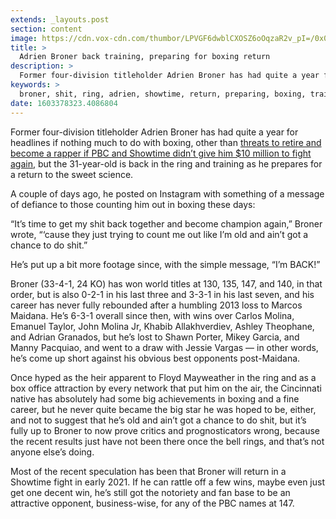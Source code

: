 ```yaml
--- 
extends: _layouts.post 
section: content 
image: https://cdn.vox-cdn.com/thumbor/LPVGF6dwblCXOSZ6oOqzaR2v_pI=/0x0:3445x1804/fit-in/1200x630/cdn.vox-cdn.com/uploads/chorus_asset/file/21979184/1095130214.jpg.jpg 
title: > 
  Adrien Broner back training, preparing for boxing return 
description: > 
  Former four-division titleholder Adrien Broner has had quite a year for headlines if nothing much to do with boxing, other than threats to retire and become a rapper if PBC and Showtime didn’t give him $10 million to fight again, but the 31-year-old is back in the ring and training as he prepares for a return to the sweet science.He’s 6-3-1 overall since then, with wins over Carlos Molina, Emanuel Taylor, John Molina Jr, Khabib Allakhverdiev, Ashley Theophane, and Adrian Granados, but he’s lost to Shawn Porter, Mikey Garcia, and Manny Pacquiao, and went to a draw with Jessie Vargas — in other words, he’s come up short against his obvious best opponents post-Maidana.Once hyped as the heir apparent to Floyd Mayweather in the ring and as a box office attraction by every network that put him on the air, the Cincinnati native has absolutely had some big achievements in boxing and a fine career, but he never quite became the big star he was hoped to be, either, and not to suggest that he’s old and ain’t got a chance to do shit, but it’s fully up to Broner to now prove critics and prognosticators wrong, because the recent results just have not been there once the bell rings, and that’s not anyone else’s doing.Most of the recent speculation has been that Broner will return in a Showtime fight in early 2021.If he can rattle off a few wins, maybe even just get one decent win, he’s still got the notoriety and fan base to be an attractive opponent, business-wise, for any of the PBC names at 147. 
keywords: > 
  broner, shit, ring, adrien, showtime, return, preparing, boxing, training, wins, recent, hes, quite 
date: 1603378323.4086804 
--- 
```

<div><p id="yvbFgM">Former four-division titleholder Adrien Broner has had quite a year for headlines if nothing much to do with boxing, other than <a href="https://www.badlefthook.com/2020/5/26/21271264/adrien-broner-wont-be-getting-10-million-fight-full-time-rapper-boxing-news">threats to retire and become a rapper if PBC and Showtime didn&#8217;t give him $10 million to fight again</a>, but the 31-year-old is back in the ring and training as he prepares for a return to the sweet science.</p>
<p id="1hscMW">A couple of days ago, he posted on Instagram with something of a message of defiance to those counting him out in boxing these days:</p>
<p id="Pnxisx">&#8220;It&#8217;s time to get my shit back together and become champion again,&#8221; Broner wrote, &#8220;&#8216;cause they just trying to count me out like I&#8217;m old and ain&#8217;t got a chance to do shit.&#8221;</p>
<p id="qUzm04">He&#8217;s put up a bit more footage since, with the simple message, &#8220;I&#8217;m BACK!&#8221;</p>
<p id="Q8UJlC">Broner (33-4-1, 24 KO) has won world titles at 130, 135, 147, and 140, in that order, but is also 0-2-1 in his last three and 3-3-1 in his last seven, and his career has never fully rebounded after a humbling 2013 loss to Marcos Maidana. He&#8217;s 6-3-1 overall since then, with wins over Carlos Molina, Emanuel Taylor, John Molina Jr, Khabib Allakhverdiev, Ashley Theophane, and Adrian Granados, but he&#8217;s lost to Shawn Porter, Mikey Garcia, and Manny Pacquiao, and went to a draw with Jessie Vargas &#8212; in other words, he&#8217;s come up short against his obvious best opponents post-Maidana.</p>
<p id="ykLzUg">Once hyped as the heir apparent to Floyd Mayweather in the ring and as a box office attraction by every network that put him on the air, the Cincinnati native has absolutely had some big achievements in boxing and a fine career, but he never quite became the big star he was hoped to be, either, and not to suggest that he&#8217;s old and ain&#8217;t got a chance to do shit, but it&#8217;s fully up to Broner to now prove critics and prognosticators wrong, because the recent results just have not been there once the bell rings, and that&#8217;s not anyone else&#8217;s doing.</p>
<p id="H0yERc">Most of the recent speculation has been that Broner will return in a Showtime fight in early 2021. If he can rattle off a few wins, maybe even just get one decent win, he&#8217;s still got the notoriety and fan base to be an attractive opponent, business-wise, for any of the PBC names at 147.</p>
  
</div>